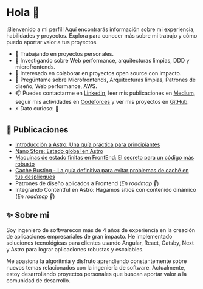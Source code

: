 # Hola 👋

¡Bienvenido a mi perfil! Aquí encontrarás información sobre mi experiencia, habilidades y proyectos. Explora para conocer más sobre mi trabajo y cómo puedo aportar valor a tus proyectos.

- 🔭 Trabajando en proyectos personales.
- 🌱 Investigando sobre Web performance, arquitecturas limpias, DDD y microfrontends.
- 👯 Interesado en colaborar en proyectos open source con impacto.
- 💬 Pregúntame sobre  Microfrontends, Arquitecturas limpias, Patrones de diseño, Web performance, AWS.
- 📫 Puedes contactarme en [LinkedIn](https://www.linkedin.com/in/jhon-jairo-hernandez/), leer mis publicaciones en [Medium](https://medium.com/@jhon.jairo.hernandez), seguir mis actividades en [Codeforces](https://codeforces.com/profile/Jhon_z09) y ver mis proyectos en [GitHub](https://github.com/Jhon-H).
- ⚡ Dato curioso: 🤔

## 📕 Publicaciones

- [Introducción a Astro: Una guía práctica para principiantes](https://medium.com/somos-pragma/introducci%C3%B3n-a-astro-una-gu%C3%ADa-pr%C3%A1ctica-para-principiantes-9323a4fa428d)
- [Nano Store: Estado global en Astro](https://medium.com/somos-pragma/nano-store-estado-global-en-astro-734725fe1773)
- [Maquinas de estado finitas en FrontEnd: El secreto para un código más robusto]()
- [Cache Busting - La guía definitiva para evitar problemas de caché en tus despliegues]()
- Patrones de diseño aplicados a Frontend (_En roadmap 🚀_)
- Integrando Contentful en Astro: Hagamos sitios con contenido dinámico (_En roadmap 🚀_)

## ✨ Sobre mi

Soy ingeniero de softwarecon más de 4 años de experiencia en la creación de aplicaciones empresariales de gran impacto. He implementado soluciones tecnológicas para clientes usando Angular, React, Gatsby, Next y Astro para lograr aplicaciones robustas y escalables.

Me apasiona la algoritmia y disfruto aprendiendo constantemente sobre nuevos temas relacionados con la ingeniería de software. Actualmente, estoy desarrollando proyectos personales que buscan aportar valor a la comunidad de desarrollo.
